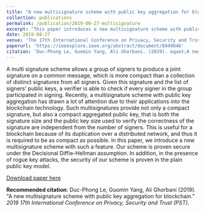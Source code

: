 ```yaml
---
title: "A new multisignature scheme with public key aggregation for blockchain"
collection: publications
permalink: /publication/2019-08-27-multisignature
excerpt: 'This paper introduces a new multisignature scheme with public key aggregation. Our scheme is proven secure under the Decisional Diffie-Hellman assumption. In addition, in the presence of rogue key attacks, the security of our scheme is proven in the plain public key model.'
date: 2019-08-27
venue: 'The 17th International Conference on Privacy, Security and Trust (PST)'
paperurl: 'https://ieeexplore.ieee.org/abstract/document/8949046'
citation: 'Duc-Phong Le, Guomin Yang, Ali Ghorbani. (2019). &quot;A new multisignature scheme with public key aggregation for blockchain.&quot; <i>2019 17th International Conference on Privacy, Security and Trust (PST)</i>.'
---
```

A multi signature scheme allows a group of signers to produce a joint signature on a common message, which is more compact than a collection of distinct signatures from all signers. Given this signature and the list of signers' public keys, a verifier is able to check if every signer in the group participated in signing. Recently, a multisignature scheme with public key aggregation has drawn a lot of attention due to their applications into the blockchain technology. Such multisignatures provide not only a compact signature, but also a compact aggregated public key, that is both the signature size and the public key size used to verify the correctness of the signature are independent from the number of signers. This is useful for a blockchain because of its duplication over a distributed network, and thus it is required to be as compact as possible. In this paper, we introduce a new multisignature scheme with such a feature. Our scheme is proven secure under the Decisional Diffie-Hellman assumption. In addition, in the presence of rogue key attacks, the security of our scheme is proven in the plain public key model.

[Download paper here](https://dple.github.io/files/multisignature.pdf)

**Recommended citation**: Duc-Phong Le, Guomin Yang, Ali Ghorbani (2019). "A new multisignature scheme with public key aggregation for blockchain." <i>2019 17th International Conference on Privacy, Security and Trust (PST)</i>.